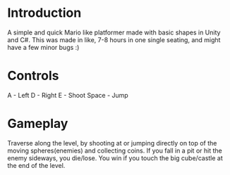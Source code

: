 # Introduction
A simple and quick Mario like platformer made with basic shapes in Unity and C#. This was made in like, 7-8 hours in one single seating, and might have a few minor bugs :)

# Controls
A - Left
D - Right
E - Shoot
Space - Jump

# Gameplay
Traverse along the level, by shooting at or jumping directly on top of the moving spheres(enemies) and collecting coins. If you fall in a pit or hit the enemy sideways, you die/lose. You win if you touch the big cube/castle at the end of the level.
